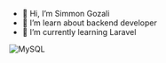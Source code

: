- 👋 Hi, I’m Simmon Gozali
- 👀 I’m learn about backend developer
- 🌱 I’m currently learning Laravel

![MySQL](https://img.shields.io/badge/mysql-4479A1.svg?style=for-the-badge&logo=mysql&logoColor=white)

